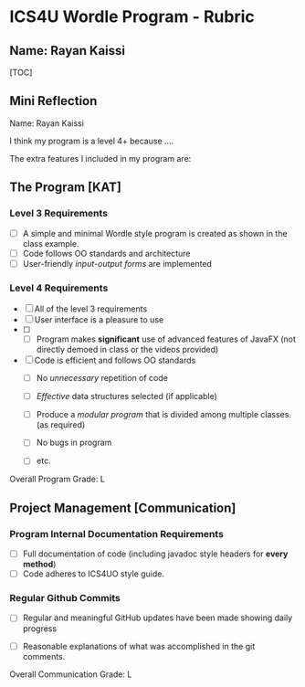 # ICS4U Wordle Program - Rubric

## Name: Rayan Kaissi
[TOC]

## Mini Reflection

Name: Rayan Kaissi

I think my program is a level 4+ because .... <complete this>

The extra features I included in my program are: 

<briefly describe your features in dot-jot form>




## The Program [KAT]
### Level 3 Requirements

- [ ] A simple and minimal Wordle style program is created as shown in the class example.
- [ ] Code follows OO standards and architecture
- [ ] User-friendly *input-output forms* are implemented

### Level 4 Requirements

- [ ] All of the level 3 requirements
- [ ] User interface is a pleasure to use
- [ ] - [ ] Program makes **significant** use of advanced features of JavaFX (not directly demoed in class or the videos provided)
- [ ] Code is efficient and follows OO standards
  - [ ] No *unnecessary* repetition of code
  - [ ] *Effective* data structures selected (if applicable)
  - [ ] Produce a *modular program* that is divided among multiple classes. (as required)
  - [ ] No bugs in program
  - [ ] etc.



Overall Program Grade: L



## Project Management [Communication]

### Program Internal Documentation Requirements

- [ ] Full documentation of code (including javadoc style headers for **every method**)
- [ ] Code adheres to ICS4UO style guide.

### Regular Github Commits

- [ ] Regular and meaningful GitHub updates have been made showing daily progress
- [ ] Reasonable explanations of what was accomplished in the git comments.


Overall Communication Grade: L
